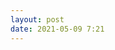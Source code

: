 ```yaml
---
layout: post
date: 2021-05-09 7:21
---
```


<div id="monaco-container"></div>
<script src="/assets/js/monaco.js">
</script>
